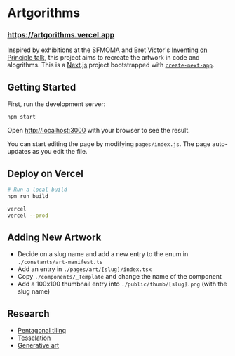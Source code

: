 # Artgorithms

### https://artgorithms.vercel.app

Inspired by exhibitions at the SFMOMA and Bret Victor's [Inventing on Principle talk](https://vimeo.com/36579366), this project aims to recreate the artwork in code and alogrithms.
This is a [Next.js](https://nextjs.org/) project bootstrapped with [`create-next-app`](https://github.com/vercel/next.js/tree/canary/packages/create-next-app).

## Getting Started

First, run the development server:

```bash
npm start
```

Open [http://localhost:3000](http://localhost:3000) with your browser to see the result.

You can start editing the page by modifying `pages/index.js`. The page auto-updates as you edit the file.

## Deploy on Vercel

```bash
# Run a local build
npm run build
```

```bash
vercel
vercel --prod
```

## Adding New Artwork
- Decide on a slug name and add a new entry to the enum in `./constants/art-manifest.ts`
- Add an entry in `./pages/art/[slug]/index.tsx`
- Copy `./components/_Template` and change the name of the component
- Add a 100x100 thumbnail entry into `./public/thumb/[slug].png` (with the slug name)

## Research
- [Pentagonal tiling](https://en.wikipedia.org/wiki/Pentagonal_tiling)
- [Tesselation](https://en.wikipedia.org/wiki/Tessellation)
- [Generative art](https://en.wikipedia.org/wiki/Generative_art)
